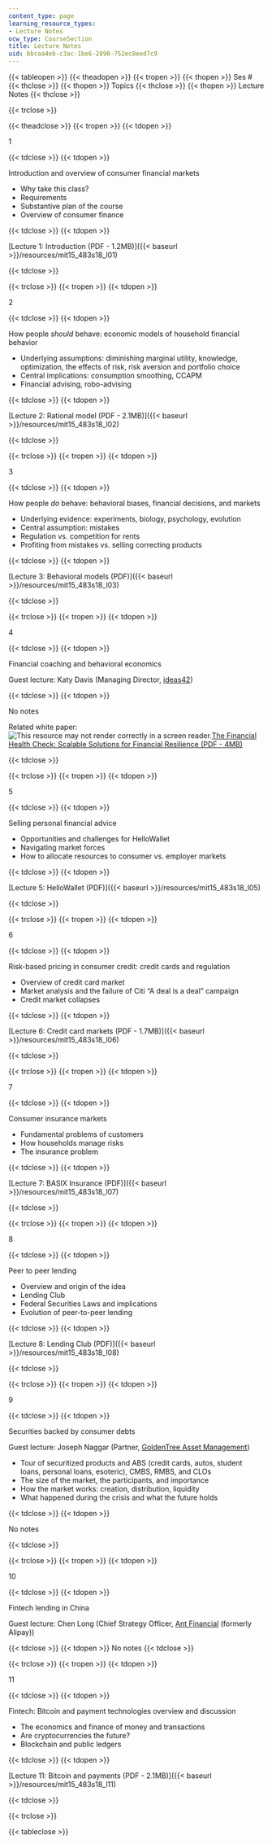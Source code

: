 ```yaml
---
content_type: page
learning_resource_types:
- Lecture Notes
ocw_type: CourseSection
title: Lecture Notes
uid: bbcaa4eb-c3ac-1be6-2890-752ec8eed7c9
---
```


{{< tableopen >}}
{{< theadopen >}}
{{< tropen >}}
{{< thopen >}}
Ses #
{{< thclose >}}
{{< thopen >}}
Topics
{{< thclose >}}
{{< thopen >}}
Lecture Notes
{{< thclose >}}

{{< trclose >}}

{{< theadclose >}}
{{< tropen >}}
{{< tdopen >}}


1


{{< tdclose >}}
{{< tdopen >}}


Introduction and overview of consumer financial markets

*   Why take this class?
*   Requirements
*   Substantive plan of the course
*   Overview of consumer finance


{{< tdclose >}}
{{< tdopen >}}


[Lecture 1: Introduction (PDF - 1.2MB)]({{< baseurl >}}/resources/mit15_483s18_l01)


{{< tdclose >}}

{{< trclose >}}
{{< tropen >}}
{{< tdopen >}}


2


{{< tdclose >}}
{{< tdopen >}}


How people _should_ behave: economic models of household financial behavior

*   Underlying assumptions: diminishing marginal utility, knowledge, optimization, the effects of risk, risk aversion and portfolio choice
*   Central implications: consumption smoothing, CCAPM
*   Financial advising, robo-advising


{{< tdclose >}}
{{< tdopen >}}


[Lecture 2: Rational model (PDF - 2.1MB)]({{< baseurl >}}/resources/mit15_483s18_l02)


{{< tdclose >}}

{{< trclose >}}
{{< tropen >}}
{{< tdopen >}}


3


{{< tdclose >}}
{{< tdopen >}}


How people _do_ behave: behavioral biases, financial decisions, and markets

*   Underlying evidence: experiments, biology, psychology, evolution
*   Central assumption: mistakes
*   Regulation vs. competition for rents
*   Profiting from mistakes vs. selling correcting products


{{< tdclose >}}
{{< tdopen >}}


[Lecture 3: Behavioral models (PDF)]({{< baseurl >}}/resources/mit15_483s18_l03)


{{< tdclose >}}

{{< trclose >}}
{{< tropen >}}
{{< tdopen >}}


4


{{< tdclose >}}
{{< tdopen >}}


Financial coaching and behavioral economics

Guest lecture: Katy Davis (Managing Director, [ideas42](http://www.ideas42.org/))


{{< tdclose >}}
{{< tdopen >}}


No notes

Related white paper: ![This resource may not render correctly in a screen reader.](/images/inacessible.gif)[The Financial Health Check: Scalable Solutions for Financial Resilience (PDF - 4MB)](http://www.ideas42.org/wp-content/uploads/2018/03/Financial-Health-Check.pdf)


{{< tdclose >}}

{{< trclose >}}
{{< tropen >}}
{{< tdopen >}}


5


{{< tdclose >}}
{{< tdopen >}}


Selling personal financial advice

*   Opportunities and challenges for HelloWallet
*   Navigating market forces
*   How to allocate resources to consumer vs. employer markets


{{< tdclose >}}
{{< tdopen >}}


[Lecture 5: HelloWallet (PDF)]({{< baseurl >}}/resources/mit15_483s18_l05)


{{< tdclose >}}

{{< trclose >}}
{{< tropen >}}
{{< tdopen >}}


6


{{< tdclose >}}
{{< tdopen >}}


Risk-based pricing in consumer credit: credit cards and regulation

*   Overview of credit card market
*   Market analysis and the failure of Citi “A deal is a deal” campaign
*   Credit market collapses


{{< tdclose >}}
{{< tdopen >}}


[Lecture 6: Credit card markets (PDF - 1.7MB)]({{< baseurl >}}/resources/mit15_483s18_l06) 


{{< tdclose >}}

{{< trclose >}}
{{< tropen >}}
{{< tdopen >}}


7


{{< tdclose >}}
{{< tdopen >}}


Consumer insurance markets

*   Fundamental problems of customers
*   How households manage risks
*   The insurance problem


{{< tdclose >}}
{{< tdopen >}}


[Lecture 7: BASIX Insurance (PDF)]({{< baseurl >}}/resources/mit15_483s18_l07) 


{{< tdclose >}}

{{< trclose >}}
{{< tropen >}}
{{< tdopen >}}


8


{{< tdclose >}}
{{< tdopen >}}


Peer to peer lending

*   Overview and origin of the idea
*   Lending Club
*   Federal Securities Laws and implications
*   Evolution of peer-to-peer lending


{{< tdclose >}}
{{< tdopen >}}


[Lecture 8: Lending Club (PDF)]({{< baseurl >}}/resources/mit15_483s18_l08) 


{{< tdclose >}}

{{< trclose >}}
{{< tropen >}}
{{< tdopen >}}


9


{{< tdclose >}}
{{< tdopen >}}


Securities backed by consumer debts

Guest lecture: Joseph Naggar (Partner, [GoldenTree Asset Management](https://www.goldentree.com/))

*   Tour of securitized products and ABS (credit cards, autos, student loans, personal loans, esoteric), CMBS, RMBS, and CLOs
*   The size of the market, the participants, and importance
*   How the market works: creation, distribution, liquidity
*   What happened during the crisis and what the future holds


{{< tdclose >}}
{{< tdopen >}}


No notes


{{< tdclose >}}

{{< trclose >}}
{{< tropen >}}
{{< tdopen >}}


10


{{< tdclose >}}
{{< tdopen >}}


Fintech lending in China

Guest lecture: Chen Long (Chief Strategy Officer, [Ant Financial](https://www.antfin.com/) (formerly Alipay))


{{< tdclose >}}
{{< tdopen >}}
No notes
{{< tdclose >}}

{{< trclose >}}
{{< tropen >}}
{{< tdopen >}}


11


{{< tdclose >}}
{{< tdopen >}}


Fintech: Bitcoin and payment technologies overview and discussion

*   The economics and finance of money and transactions
*   Are cryptocurrencies the future?
*   Blockchain and public ledgers


{{< tdclose >}}
{{< tdopen >}}


[Lecture 11: Bitcoin and payments (PDF - 2.1MB)]({{< baseurl >}}/resources/mit15_483s18_l11)


{{< tdclose >}}

{{< trclose >}}

{{< tableclose >}}